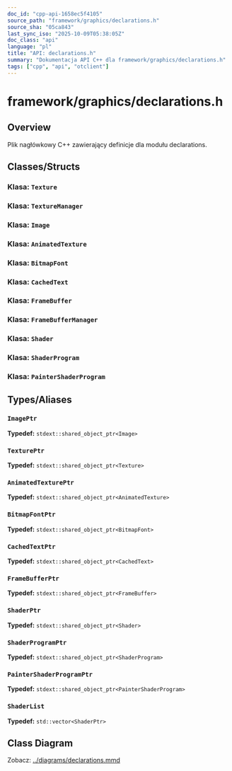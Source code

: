 ```yaml
---
doc_id: "cpp-api-1658ec5f4105"
source_path: "framework/graphics/declarations.h"
source_sha: "05ca843"
last_sync_iso: "2025-10-09T05:38:05Z"
doc_class: "api"
language: "pl"
title: "API: declarations.h"
summary: "Dokumentacja API C++ dla framework/graphics/declarations.h"
tags: ["cpp", "api", "otclient"]
---
```


# framework/graphics/declarations.h

## Overview

Plik nagłówkowy C++ zawierający definicje dla modułu declarations.

## Classes/Structs

### Klasa: `Texture`

### Klasa: `TextureManager`

### Klasa: `Image`

### Klasa: `AnimatedTexture`

### Klasa: `BitmapFont`

### Klasa: `CachedText`

### Klasa: `FrameBuffer`

### Klasa: `FrameBufferManager`

### Klasa: `Shader`

### Klasa: `ShaderProgram`

### Klasa: `PainterShaderProgram`

## Types/Aliases

### `ImagePtr`

**Typedef:** `stdext::shared_object_ptr<Image>`

### `TexturePtr`

**Typedef:** `stdext::shared_object_ptr<Texture>`

### `AnimatedTexturePtr`

**Typedef:** `stdext::shared_object_ptr<AnimatedTexture>`

### `BitmapFontPtr`

**Typedef:** `stdext::shared_object_ptr<BitmapFont>`

### `CachedTextPtr`

**Typedef:** `stdext::shared_object_ptr<CachedText>`

### `FrameBufferPtr`

**Typedef:** `stdext::shared_object_ptr<FrameBuffer>`

### `ShaderPtr`

**Typedef:** `stdext::shared_object_ptr<Shader>`

### `ShaderProgramPtr`

**Typedef:** `stdext::shared_object_ptr<ShaderProgram>`

### `PainterShaderProgramPtr`

**Typedef:** `stdext::shared_object_ptr<PainterShaderProgram>`

### `ShaderList`

**Typedef:** `std::vector<ShaderPtr>`

## Class Diagram

Zobacz: [../diagrams/declarations.mmd](../diagrams/declarations.mmd)
